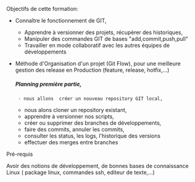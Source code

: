 
Objectifs de cette formation:

 - Connaître le fonctionnement de GIT, 
     * Apprendre à versionner des projets, récupèrer des historiques,
     * Manipuler des commandes GIT de bases "add,commit,push,pull"
     * Travailler en mode collaboratif avec les autres équipes de développements


- Méthode d'Organisation d'un projet (Git Flow), pour une meilleure gestion des release en Production (feature, release, hotfix,...)

 
   ##### Planning première partie, 
       - nous allons  créer un nouveau repository GIT local,
     - nous alons cloner un repository existant,
     - apprendre à versionner nos scripts,
     - créer ou supprimer des branches de développements, 
     - faire des commits,  annuler les commits,
     - consulter les status, les logs, l'historique des versions
     - effectuer des merges entre branches
  
Pré-requis

Avoir des notions de développement, de bonnes bases de connaissance Linux ( package linux, commandes ssh, editeur de texte,...)


